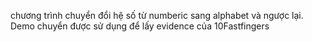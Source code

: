 chương trình chuyển đổi hệ số từ numberic sang alphabet và ngược lại.
Demo chuyển được sử dụng để lấy evidence của 10Fastfingers